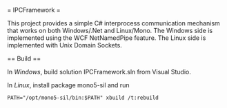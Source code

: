 = IPCFramework =

This project provides a simple C# interprocess communication mechanism that
works on both Windows/.Net and Linux/Mono.  The Windows side is implemented
using the WCF NetNamedPipe feature.  The Linux side is implemented with Unix
Domain Sockets.

== Build ==

In *Windows*, build solution IPCFramework.sln from Visual Studio.

In *Linux*, install package mono5-sil and run

    PATH="/opt/mono5-sil/bin:$PATH" xbuild /t:rebuild
